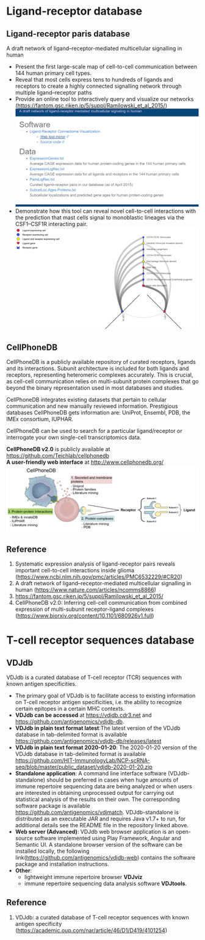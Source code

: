 # Ligand-receptor database
## Ligand-receptor paris database
A draft network of ligand–receptor-mediated multicellular signalling in human
- Present the first large-scale map of cell-to-cell communication between 144 human primary cell types. 
- Reveal that most cells express tens to hundreds of ligands and receptors to create a highly connected signalling network through multiple ligand–receptor paths
- Provide an online tool to interactively query and visualize our networks (https://fantom.gsc.riken.jp/5/suppl/Ramilowski_et_al_2015/)
![ligand_receptor_database](https://github.com/fengxiaZhou/NCP-scRNA-seq/raw/master/images/ligand_receptor_database.png)
- Demonstrate how this tool can reveal novel cell-to-cell interactions with the prediction that mast cells signal to monoblastic lineages via the CSF1–CSF1R interacting pair.
![ligand-receptor-network](https://github.com/fengxiaZhou/NCP-scRNA-seq/raw/master/images/ligand_receptor_network.png)


## CellPhoneDB
CellPhoneDB is a publicly available repository of curated receptors, ligands and its interactions. Subunit architecture is included for both ligands and receptors, representing heteromeric complexes accurately. This is crucial, as cell-cell communication relies on multi-subunit protein complexes that go beyond the binary representation used in most databases and studies.

CellPhoneDB integrates existing datasets that pertain to cellular communication and new manually reviewed information. Prestigious databases CellPhoneDB gets information are: UniProt, Ensembl, PDB, the IMEx consortium, IUPHAR.

CellPhoneDB can be used to search for a particular ligand/receptor or interrogate your own single-cell transcriptomics data.

**CellPhoneDB v2.0** is publicly available at https://github.com/Teichlab/cellphonedb  
**A user-friendly web interface** at http://www.cellphonedb.org/
![image](https://github.com/fengxiaZhou/NCP-scRNA-seq/raw/master/images/cellPhoneDB.png)

## Reference
1. Systematic expression analysis of ligand-receptor pairs reveals important cell-to-cell interactions inside glioma (https://www.ncbi.nlm.nih.gov/pmc/articles/PMC6532229/#CR20)
2. A draft network of ligand–receptor-mediated multicellular signalling in human (https://www.nature.com/articles/ncomms8866)
3. https://fantom.gsc.riken.jp/5/suppl/Ramilowski_et_al_2015/
4. CellPhoneDB v2.0: Inferring cell-cell communication from combined expression of multi-subunit receptor-ligand complexes (https://www.biorxiv.org/content/10.1101/680926v1.full)

# T-cell receptor sequences database
## VDJdb
VDJdb is a curated database of T-cell receptor (TCR) sequences with known antigen specificities.
- The primary goal of VDJdb is to facilitate access to existing information on T-cell receptor antigen specificities, i.e. the ability to recognize certain epitopes in a certain MHC contexts.
- **VDJdb can be accessed** at https://vdjdb.cdr3.net and https://github.com/antigenomics/vdjdb-db.
- **VDJdb in plain text format latest**:The latest version of the VDJdb database in tab-delimited format is available https://github.com/antigenomics/vdjdb-db/releases/latest
- **VDJdb in plain text format 2020-01-20**: The 2020-01-20 version of the VDJdb database in tab-delimited format is available https://github.com/HIT-ImmunologyLab/NCP-scRNA-seq/blob/master/public_dataset/vdjdb-2020-01-20.zip
- **Standalone application**:
A command line interface software (VDJdb-standalone) should be preferred in cases when huge amounts of immune repertoire sequencing data are being analyzed or when users are interested in obtaining unprocessed output for carrying out statistical analysis of the results on their own. The corresponding software package is available https://github.com/antigenomics/vdjmatch. VDJdb-standalone is distributed as an executable JAR and requires Java v1.7+ to run, for additional details see the README file in the repository linked above.
- **Web server (Advanced)**: VDJdb web browser application is an open-source software implemented using Play Framework, Angular and Semantic UI. A standalone browser version of the software can be installed locally, the following link(https://github.com/antigenomics/vdjdb-web) contains the software package and installation instructions.
- **Other**:
  - lightweight immune repertoire browser **VDJviz** 
  - immune repertoire sequencing data analysis software **VDJtools**.
## Reference
1. VDJdb: a curated database of T-cell receptor sequences with known antigen specificity (https://academic.oup.com/nar/article/46/D1/D419/4101254)
